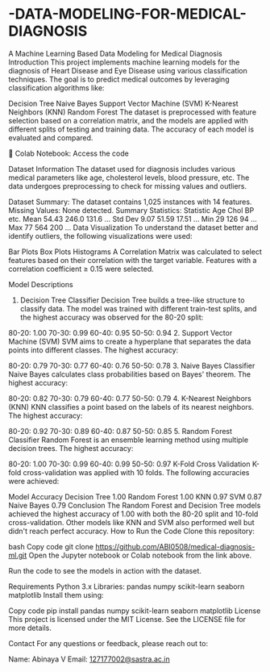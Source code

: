 # -DATA-MODELING-FOR-MEDICAL-DIAGNOSIS
A Machine Learning Based Data Modeling for Medical Diagnosis
Introduction
This project implements machine learning models for the diagnosis of Heart Disease and Eye Disease using various classification techniques. The goal is to predict medical outcomes by leveraging classification algorithms like:

Decision Tree
Naive Bayes
Support Vector Machine (SVM)
K-Nearest Neighbors (KNN)
Random Forest
The dataset is preprocessed with feature selection based on a correlation matrix, and the models are applied with different splits of testing and training data. The accuracy of each model is evaluated and compared.

🔗 Colab Notebook: Access the code

Dataset Information
The dataset used for diagnosis includes various medical parameters like age, cholesterol levels, blood pressure, etc. The data undergoes preprocessing to check for missing values and outliers.

Dataset Summary: The dataset contains 1,025 instances with 14 features.
Missing Values: None detected.
Summary Statistics:
Statistic	Age	Chol	BP	etc.
Mean	54.43	246.0	131.6	...
Std Dev	9.07	51.59	17.51	...
Min	29	126	94	...
Max	77	564	200	...
Data Visualization
To understand the dataset better and identify outliers, the following visualizations were used:

Bar Plots
Box Plots
Histograms
A Correlation Matrix was calculated to select features based on their correlation with the target variable. Features with a correlation coefficient ≥ 0.15 were selected.

Model Descriptions
1. Decision Tree Classifier
Decision Tree builds a tree-like structure to classify data. The model was trained with different train-test splits, and the highest accuracy was observed for the 80-20 split:

80-20: 1.00
70-30: 0.99
60-40: 0.95
50-50: 0.94
2. Support Vector Machine (SVM)
SVM aims to create a hyperplane that separates the data points into different classes. The highest accuracy:

80-20: 0.79
70-30: 0.77
60-40: 0.76
50-50: 0.78
3. Naive Bayes Classifier
Naive Bayes calculates class probabilities based on Bayes' theorem. The highest accuracy:

80-20: 0.82
70-30: 0.79
60-40: 0.77
50-50: 0.79
4. K-Nearest Neighbors (KNN)
KNN classifies a point based on the labels of its nearest neighbors. The highest accuracy:

80-20: 0.92
70-30: 0.89
60-40: 0.87
50-50: 0.85
5. Random Forest Classifier
Random Forest is an ensemble learning method using multiple decision trees. The highest accuracy:

80-20: 1.00
70-30: 0.99
60-40: 0.99
50-50: 0.97
K-Fold Cross Validation
K-fold cross-validation was applied with 10 folds. The following accuracies were achieved:

Model	Accuracy
Decision Tree	1.00
Random Forest	1.00
KNN	0.97
SVM	0.87
Naive Bayes	0.79
Conclusion
The Random Forest and Decision Tree models achieved the highest accuracy of 1.00 with both the 80-20 split and 10-fold cross-validation.
Other models like KNN and SVM also performed well but didn't reach perfect accuracy.
How to Run the Code
Clone this repository:

bash
Copy code
git clone https://github.com/ABI0508/medical-diagnosis-ml.git
Open the Jupyter notebook or Colab notebook from the link above.

Run the code to see the models in action with the dataset.

Requirements
Python 3.x
Libraries:
pandas
numpy
scikit-learn
seaborn
matplotlib
Install them using:

Copy code
pip install pandas numpy scikit-learn seaborn matplotlib
License
This project is licensed under the MIT License. See the LICENSE file for more details.

Contact
For any questions or feedback, please reach out to:

Name: Abinaya V
Email: 127177002@sastra.ac.in
